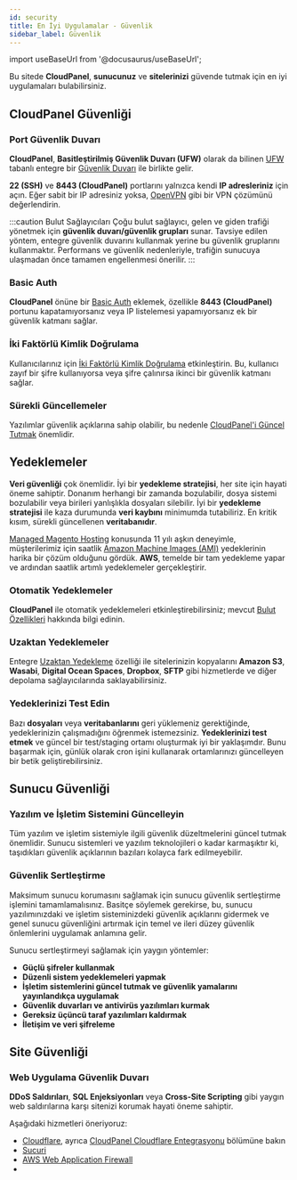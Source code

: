 ```yaml
---
id: security
title: En İyi Uygulamalar - Güvenlik
sidebar_label: Güvenlik
---
```


import useBaseUrl from '@docusaurus/useBaseUrl';

Bu sitede **CloudPanel**, **sunucunuz** ve **sitelerinizi** güvende tutmak için en iyi uygulamaları bulabilirsiniz.

## CloudPanel Güvenliği

### Port Güvenlik Duvarı

**CloudPanel**, **Basitleştirilmiş Güvenlik Duvarı (UFW)** olarak da bilinen [UFW](https://en.wikipedia.org/wiki/Uncomplicated_Firewall) tabanlı entegre bir [Güvenlik Duvarı](../../../admin-area/security/) ile birlikte gelir.

**22 (SSH)** ve **8443 (CloudPanel)** portlarını yalnızca kendi **IP adresleriniz** için açın. Eğer sabit bir IP adresiniz yoksa, [OpenVPN](https://openvpn.net/) gibi bir VPN çözümünü değerlendirin.

:::caution Bulut Sağlayıcıları
Çoğu bulut sağlayıcı, gelen ve giden trafiği yönetmek için **güvenlik duvarı/güvenlik grupları** sunar. 
Tavsiye edilen yöntem, entegre güvenlik duvarını kullanmak yerine bu güvenlik gruplarını kullanmaktır.
Performans ve güvenlik nedenleriyle, trafiğin sunucuya ulaşmadan önce tamamen engellenmesi önerilir.
:::

### Basic Auth

**CloudPanel** önüne bir [Basic Auth](../../../admin-area/security/#basic-auth) eklemek, özellikle **8443 (CloudPanel)** portunu kapatamıyorsanız veya IP listelemesi yapamıyorsanız ek bir güvenlik katmanı sağlar.

### İki Faktörlü Kimlik Doğrulama

Kullanıcılarınız için [İki Faktörlü Kimlik Doğrulama](../../../frontend-area/account/#two-factor-authentication) etkinleştirin. 
Bu, kullanıcı zayıf bir şifre kullanıyorsa veya şifre çalınırsa ikinci bir güvenlik katmanı sağlar.

### Sürekli Güncellemeler

Yazılımlar güvenlik açıklarına sahip olabilir, bu nedenle [CloudPanel'i Güncel Tutmak](../../../update) önemlidir.

## Yedeklemeler

**Veri güvenliği** çok önemlidir. İyi bir **yedekleme stratejisi**, her site için hayati öneme sahiptir. Donanım herhangi bir zamanda bozulabilir, dosya sistemi bozulabilir veya birileri yanlışlıkla dosyaları silebilir. 
İyi bir **yedekleme stratejisi** ile kaza durumunda **veri kaybını** minimumda tutabiliriz. En kritik kısım, sürekli güncellenen **veritabanıdır**.

[Managed Magento Hosting](https://www.mgt-commerce.com) konusunda 11 yılı aşkın deneyimle, müşterilerimiz için saatlik [Amazon Machine Images (AMI)](https://docs.aws.amazon.com/AWSEC2/latest/UserGuide/AMIs.html) yedeklerinin harika bir çözüm olduğunu gördük. 
**AWS**, temelde bir tam yedekleme yapar ve ardından saatlik artımlı yedeklemeler gerçekleştirir.

### Otomatik Yedeklemeler

**CloudPanel** ile otomatik yedeklemeleri etkinleştirebilirsiniz; mevcut [Bulut Özellikleri](../../../admin-area/cloud-features/amazon-web-services/) hakkında bilgi edinin.

### Uzaktan Yedeklemeler

Entegre [Uzaktan Yedekleme](../../../admin-area/backups/) özelliği ile sitelerinizin kopyalarını **Amazon S3**, **Wasabi**, **Digital Ocean Spaces**, **Dropbox**, **SFTP** gibi hizmetlerde ve diğer depolama sağlayıcılarında saklayabilirsiniz.

### Yedeklerinizi Test Edin

Bazı **dosyaları** veya **veritabanlarını** geri yüklemeniz gerektiğinde, yedeklerinizin çalışmadığını öğrenmek istemezsiniz. 
**Yedeklerinizi test etmek** ve güncel bir test/staging ortamı oluşturmak iyi bir yaklaşımdır. 
Bunu başarmak için, günlük olarak cron işini kullanarak ortamlarınızı güncelleyen bir betik geliştirebilirsiniz.

## Sunucu Güvenliği

### Yazılım ve İşletim Sistemini Güncelleyin

Tüm yazılım ve işletim sistemiyle ilgili güvenlik düzeltmelerini güncel tutmak önemlidir. Sunucu sistemleri ve yazılım teknolojileri o kadar karmaşıktır ki, taşıdıkları güvenlik açıklarının bazıları kolayca fark edilmeyebilir.

### Güvenlik Sertleştirme

Maksimum sunucu korumasını sağlamak için sunucu güvenlik sertleştirme işlemini tamamlamalısınız. 
Basitçe söylemek gerekirse, bu, sunucu yazılımınızdaki ve işletim sisteminizdeki güvenlik açıklarını gidermek ve genel sunucu güvenliğini artırmak için temel ve ileri düzey güvenlik önlemlerini uygulamak anlamına gelir.

Sunucu sertleştirmeyi sağlamak için yaygın yöntemler:

- **Güçlü şifreler kullanmak**
- **Düzenli sistem yedeklemeleri yapmak**
- **İşletim sistemlerini güncel tutmak ve güvenlik yamalarını yayınlandıkça uygulamak**
- **Güvenlik duvarları ve antivirüs yazılımları kurmak**
- **Gereksiz üçüncü taraf yazılımları kaldırmak**
- **İletişim ve veri şifreleme**

## Site Güvenliği

### Web Uygulama Güvenlik Duvarı

**DDoS Saldırıları**, **SQL Enjeksiyonları** veya **Cross-Site Scripting** gibi yaygın web saldırılarına karşı sitenizi korumak hayati öneme sahiptir.

Aşağıdaki hizmetleri öneriyoruz:

- [Cloudflare](https://www.cloudflare.com/), ayrıca [CloudPanel Cloudflare Entegrasyonu](../../../frontend-area/security/#cloudflare) bölümüne bakın
- [Sucuri](https://sucuri.net/)
- [AWS Web Application Firewall](https://aws.amazon.com/waf/)
- 
